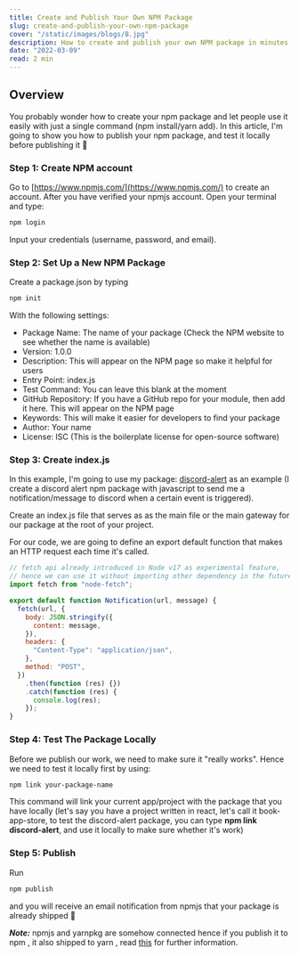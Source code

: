 ```yaml
---
title: Create and Publish Your Own NPM Package
slug: create-and-publish-your-own-npm-package
cover: "/static/images/blogs/8.jpg"
description: How to create and publish your own NPM package in minutes!
date: "2022-03-09"
read: 2 min
---
```


## Overview

You probably wonder how to create your npm package and let people use it easily with just a single command (npm install/yarn add). In this article, I'm going to show you how to publish your npm package, and test it locally before publishing it 🚀

### Step 1: Create NPM account

Go to [https://www.npmjs.com/](https://www.npmjs.com/) to create an account. After you have verified your npmjs account. Open your terminal and type:

```bash
npm login
```

Input your credentials (username, password, and email).

### Step 2: Set Up a New NPM Package

Create a package.json by typing

```bash
npm init
```

With the following settings:

- Package Name: The name of your package (Check the NPM website to see whether the name is available)
- Version: 1.0.0
- Description: This will appear on the NPM page so make it helpful for users
- Entry Point: index.js
- Test Command: You can leave this blank at the moment
- GitHub Repository: If you have a GitHub repo for your module, then add it here. This will appear on the NPM page
- Keywords: This will make it easier for developers to find your package
- Author: Your name
- License: ISC (This is the boilerplate license for open-source software)

### Step 3: Create index.js

In this example, I'm going to use my package: [discord-alert](https://github.com/melvnl/discord-alert) as an example (I create a discord alert npm package with javascript to send me a notification/message to discord when a certain event is triggered).

Create an index.js file that serves as as the main file or the main gateway for our package at the root of your project.

For our code, we are going to define an export default function that makes an HTTP request each time it's called.

```javascript
// fetch api already introduced in Node v17 as experimental feature,
// hence we can use it without importing other dependency in the future
import fetch from "node-fetch";

export default function Notification(url, message) {
  fetch(url, {
    body: JSON.stringify({
      content: message,
    }),
    headers: {
      "Content-Type": "application/json",
    },
    method: "POST",
  })
    .then(function (res) {})
    .catch(function (res) {
      console.log(res);
    });
}
```

### Step 4: Test The Package Locally

Before we publish our work, we need to make sure it "really works". Hence we need to test it locally first by using:

```bash
npm link your-package-name
```

This command will link your current app/project with the package that you have locally (let's say you have a project written in react, let's call it book-app-store, to test the discord-alert package, you can type **npm link discord-alert**, and use it locally to make sure whether it's work)

### Step 5: Publish

Run

```bash
npm publish
```

and you will receive an email notification from npmjs that your package is already shipped 🥳

**_Note:_** npmjs and yarnpkg are somehow connected hence if you publish it to npm , it also shipped to yarn , read [this](https://stackoverflow.com/questions/58071109/difference-between-yarn-registry-and-npm-registry) for further information.
